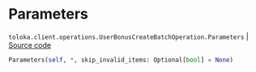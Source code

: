 # Parameters
`toloka.client.operations.UserBonusCreateBatchOperation.Parameters` | [Source code](https://github.com/Toloka/toloka-kit/blob/v1.2.0/src/client/operations.py#L363)

```python
Parameters(self, *, skip_invalid_items: Optional[bool] = None)
```

